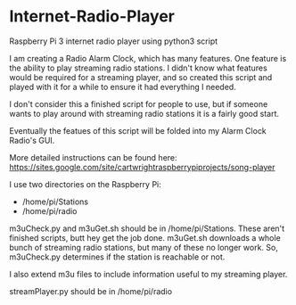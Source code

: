 # Internet-Radio-Player
Raspberry Pi 3 internet radio player using python3 script

I am creating a Radio Alarm Clock, which has many features. One feature is the ability to play streaming radio stations. I didn't know what features would be required for a streaming player, and so created this script and played with it for a while to ensure it had everything I needed.

I don't consider this a finished script for people to use, but if someone wants to play around with streaming radio stations it is a fairly good start.

Eventually the featues of this script will be folded into my Alarm Clock Radio's GUI.

More detailed instructions can be found here: https://sites.google.com/site/cartwrightraspberrypiprojects/song-player

I use two directories on the Raspberry Pi:
* /home/pi/Stations
* /home/pi/radio

m3uCheck.py and m3uGet.sh should be in /home/pi/Stations. These aren't finished scripts, butt hey get the job done. m3uGet.sh downloads a whole bunch of streaming radio stations, but many of these no longer work. So, m3uCheck.py determines if the station is reachable or not.

I also extend m3u files to include information useful to my streaming player.

streamPlayer.py should be in /home/pi/radio
